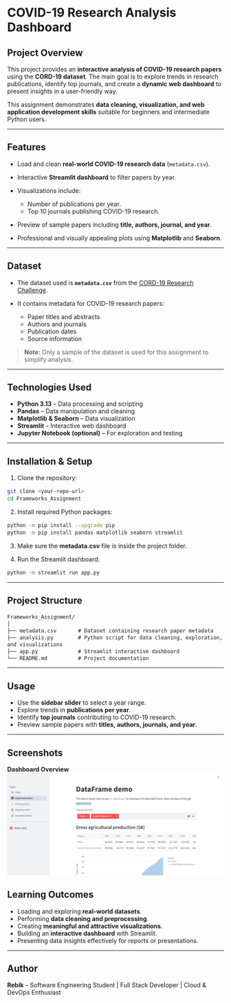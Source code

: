 # **COVID-19 Research Analysis Dashboard**

## **Project Overview**

This project provides an **interactive analysis of COVID-19 research papers** using the **CORD-19 dataset**. The main goal is to explore trends in research publications, identify top journals, and create a **dynamic web dashboard** to present insights in a user-friendly way.

This assignment demonstrates **data cleaning, visualization, and web application development skills** suitable for beginners and intermediate Python users.

---

## **Features**

- Load and clean **real-world COVID-19 research data** (`metadata.csv`).
- Interactive **Streamlit dashboard** to filter papers by year.
- Visualizations include:

  - Number of publications per year.
  - Top 10 journals publishing COVID-19 research.

- Preview of sample papers including **title, authors, journal, and year**.
- Professional and visually appealing plots using **Matplotlib** and **Seaborn**.

---

## **Dataset**

- The dataset used is **`metadata.csv`** from the [CORD-19 Research Challenge](https://www.kaggle.com/allen-institute-for-ai/CORD-19-research-challenge).
- It contains metadata for COVID-19 research papers:

  - Paper titles and abstracts
  - Authors and journals
  - Publication dates
  - Source information

> **Note:** Only a sample of the dataset is used for this assignment to simplify analysis.

---

## **Technologies Used**

- **Python 3.13** – Data processing and scripting
- **Pandas** – Data manipulation and cleaning
- **Matplotlib & Seaborn** – Data visualization
- **Streamlit** – Interactive web dashboard
- **Jupyter Notebook (optional)** – For exploration and testing

---

## **Installation & Setup**

1. Clone the repository:

```bash
git clone <your-repo-url>
cd Frameworks_Assignment
```

2. Install required Python packages:

```bash
python -m pip install --upgrade pip
python -m pip install pandas matplotlib seaborn streamlit
```

3. Make sure the **metadata.csv** file is inside the project folder.

4. Run the Streamlit dashboard:

```bash
python -m streamlit run app.py
```

---

## **Project Structure**

```
Frameworks_Assignment/
│
├── metadata.csv       # Dataset containing research paper metadata
├── analysis.py        # Python script for data cleaning, exploration, and visualizations
├── app.py             # Streamlit interactive dashboard
└── README.md          # Project documentation
```

---

## **Usage**

- Use the **sidebar slider** to select a year range.
- Explore trends in **publications per year**.
- Identify **top journals** contributing to COVID-19 research.
- Preview sample papers with **titles, authors, journals, and year**.

---

## **Screenshots**

**Dashboard Overview**
![Dashboard Example](assets/Screenshot.jpeg)

## **Learning Outcomes**

- Loading and exploring **real-world datasets**.
- Performing **data cleaning and preprocessing**.
- Creating **meaningful and attractive visualizations**.
- Building an **interactive dashboard** with Streamlit.
- Presenting data insights effectively for reports or presentations.

---

## **Author**

**Rebik** – Software Engineering Student | Full Stack Developer | Cloud & DevOps Enthusiast
